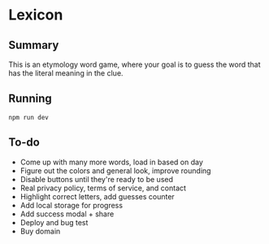# Lexicon

## Summary

This is an etymology word game, where your goal is to guess the word that has the literal meaning in the clue.

## Running

`npm run dev`

## To-do

* Come up with many more words, load in based on day
* Figure out the colors and general look, improve rounding
* Disable buttons until they're ready to be used
* Real privacy policy, terms of service, and contact
* Highlight correct letters, add guesses counter
* Add local storage for progress
* Add success modal + share
* Deploy and bug test
* Buy domain
